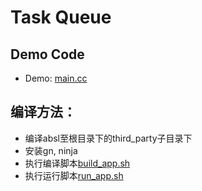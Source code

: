 # Task Queue

## Demo Code

* Demo: [main.cc](app/main.cc)

## 编译方法：

* 编译absl至根目录下的third_party子目录下
* 安装gn, ninja
* 执行编译脚本[build_app.sh](build_app.sh)
* 执行运行脚本[run_app.sh](run_app.sh)

